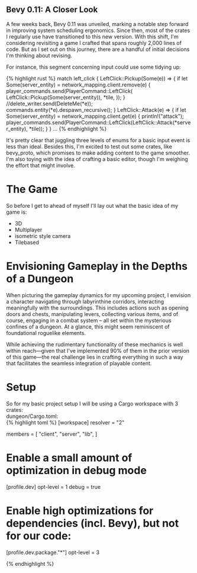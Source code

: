 ## Bevy 0.11: A Closer Look

A few weeks back, Bevy 0.11 was unveiled, marking a notable step forward in improving system scheduling ergonomics. Since then, most of the crates I regularly use have transitioned to this new version. With this shift, I'm considering revisiting a game I crafted that spans roughly 2,000 lines of code. But as I set out on this journey, there are a handful of initial decisions I'm thinking about revising.

For instance, this segment concerning input could use some tidying up:

{% highlight rust %}
match left_click {
LeftClick::Pickup(Some(e)) => {
if let Some(server_entity) = network_mapping.client.remove(e) {
player_commands.send(PlayerCommand::LeftClick(
LeftClick::Pickup(Some(server_entity)),
*tile,
));
}
//delete_writer.send(DeleteMe(*e));
commands.entity(*e).despawn_recursive();
}
LeftClick::Attack(e) => {
if let Some(server_entity) = network_mapping.client.get(e) {
println!("attack");
player_commands.send(PlayerCommand::LeftClick(LeftClick::Attack(*server_entity), *tile));
}
}
...
{% endhighlight %}

It's pretty clear that juggling three levels of enums for a basic input event is less than ideal. Besides this, I'm excited to test out some crates, like bevy_proto, which promises to make adding content to the game smoother. I'm also toying with the idea of crafting a basic editor, though I'm weighing the effort that might involve.


# The Game

So before I get to ahead of myself I'll lay out what the basic idea of my game is:
* 3D  
* Multiplayer  
* isometric style camera  
* Tilebased  

# Envisioning Gameplay in the Depths of a Dungeon

When picturing the gameplay dynamics for my upcoming project, I envision a character navigating through labyrinthine corridors, interacting meaningfully with the surroundings. This includes actions such as opening doors and chests, manipulating levers, collecting various items, and of course, engaging in a combat system – all set within the mysterious confines of a dungeon. At a glance, this might seem reminiscent of foundational roguelike elements.

While achieving the rudimentary functionality of these mechanics is well within reach—given that I've implemented 90% of them in the prior version of this game—the real challenge lies in crafting everything in such a way that facilitates the seamless integration of playable content.


# Setup
So for my basic project setup I will be using a Cargo workspace with 3 crates:  
dungeon/Cargo.toml:  
{% highlight toml %}
[workspace]
resolver = "2"

members = [
"client",
"server",
"lib",
]

# Enable a small amount of optimization in debug mode
[profile.dev]
opt-level = 1
debug = true

# Enable high optimizations for dependencies (incl. Bevy), but not for our code:
[profile.dev.package."*"]
opt-level = 3

{% endhighlight %}
